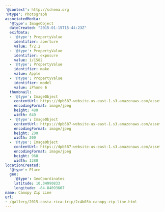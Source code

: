 ```yaml
---
'@context': http://schema.org
'@type': Photograph
associatedMedia:
  '@type': ImageObject
  dateCreated: "2015-01-15T15:44:23Z"
  exifData:
  - '@type': PropertyValue
    identifier: aperture
    value: f/2.2
  - '@type': PropertyValue
    identifier: exposure
    value: 1/1582
  - '@type': PropertyValue
    identifier: make
    value: Apple
  - '@type': PropertyValue
    identifier: model
    value: iPhone 6
  thumbnail:
  - '@type': ImageObject
    contentUrl: https://dpb587-website-us-east-1.s3.amazonaws.com/asset/gallery/2015-costa-rica-trip/2c4b03b-canopy-zip-line~640w.jpg
    encodingFormat: image/jpeg
    height: 480
    width: 640
  - '@type': ImageObject
    contentUrl: https://dpb587-website-us-east-1.s3.amazonaws.com/asset/gallery/2015-costa-rica-trip/2c4b03b-canopy-zip-line~200x200.jpg
    encodingFormat: image/jpeg
    height: 200
    width: 200
  - '@type': ImageObject
    contentUrl: https://dpb587-website-us-east-1.s3.amazonaws.com/asset/gallery/2015-costa-rica-trip/2c4b03b-canopy-zip-line~1280.jpg
    encodingFormat: image/jpeg
    height: 960
    width: 1280
locationCreated:
  '@type': Place
  geo:
    '@type': GeoCoordinates
    latitude: 10.34990833
    longitude: -84.84093667
name: Canopy Zip Line
url:
- /gallery/2015-costa-rica-trip/2c4b03b-canopy-zip-line.html
---
```

